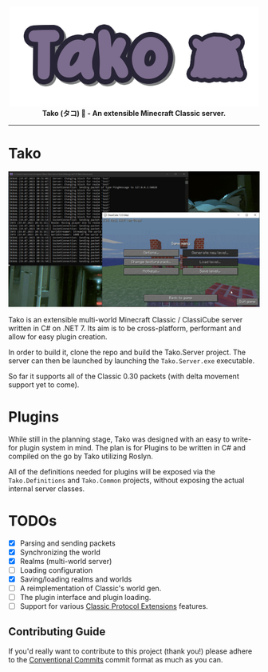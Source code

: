 <p align="center">
  <img width="500" src="Meta/tako.png"><br>
  <b>Tako (タコ) 🐙 - An extensible Minecraft Classic server.</b>
</p>

---

# Tako

![A gif showcasing the ability to move between worlds in Tako](Meta/server.gif)

Tako is an extensible multi-world Minecraft Classic / ClassiCube server written in C# on .NET 7. Its aim is to be cross-platform, performant and allow for easy plugin creation.

In order to build it, clone the repo and build the Tako.Server project. The server can then be launched by launching the `Tako.Server.exe` executable.

So far it supports all of the Classic 0.30 packets (with delta movement support yet to come).

# Plugins

While still in the planning stage, Tako was designed with an easy to write-for plugin system in mind. The plan is for Plugins to be written in C# and compiled on the go by Tako utilizing Roslyn.

All of the definitions needed for plugins will be exposed via the `Tako.Definitions` and `Tako.Common` projects, without exposing the actual internal server classes.

# TODOs

- [x] Parsing and sending packets
- [x] Synchronizing the world
- [x] Realms (multi-world server)
- [ ] Loading configuration
- [x] Saving/loading realms and worlds
- [ ] A reimplementation of Classic's world gen.
- [ ] The plugin interface and plugin loading.
- [ ] Support for various [Classic Protocol Extensions](https://wiki.vg/Classic_Protocol_Extension) features.

## Contributing Guide

If you'd really want to contribute to this project (thank you!) please adhere to the [Conventional Commits](https://www.conventionalcommits.org/en/v1.0.0/) commit format as much as you can.
